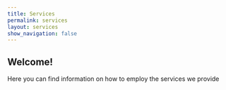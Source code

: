 ```yaml
---
title: Services
permalink: services
layout: services
show_navigation: false
---
```

<h2>Welcome!</h2>
<p class="welcome-description">Here you can find information on  how to  employ the services we provide</p>

